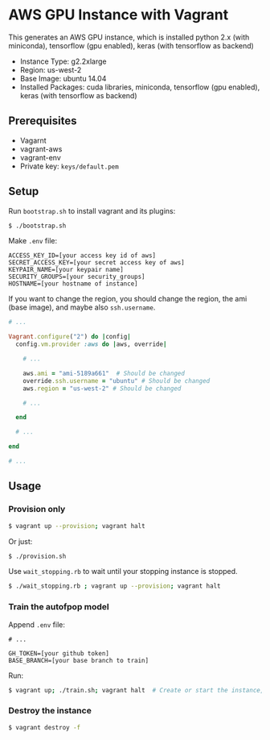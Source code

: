 # AWS GPU Instance with Vagrant

This generates an AWS GPU instance, which is installed python 2.x (with miniconda), tensorflow (gpu enabled), keras (with tensorflow as backend)

* Instance Type: g2.2xlarge
* Region: us-west-2
* Base Image: ubuntu 14.04
* Installed Packages: cuda libraries, miniconda, tensorflow (gpu enabled), keras (with tensorflow as backend)

## Prerequisites

* Vagarnt
* vagrant-aws
* vagrant-env
* Private key: `keys/default.pem`

## Setup

Run `bootstrap.sh` to install vagrant and its plugins:

```sh
$ ./bootstrap.sh
```

Make `.env` file:

```
ACCESS_KEY_ID=[your access key id of aws]
SECRET_ACCESS_KEY=[your secret access key of aws]
KEYPAIR_NAME=[your keypair name]
SECURITY_GROUPS=[your security_groups]
HOSTNAME=[your hostname of instance]
```

If you want to change the region, you should change the region, the ami (base image), and maybe also `ssh.username`.

```ruby
# ...

Vagrant.configure("2") do |config|
  config.vm.provider :aws do |aws, override|

    # ...

    aws.ami = "ami-5189a661"  # Should be changed
    override.ssh.username = "ubuntu" # Should be changed
    aws.region = "us-west-2" # Should be changed

    # ...

  end

  # ...

end

# ...
```

## Usage

### Provision only

```sh
$ vagrant up --provision; vagrant halt
```

Or just:

```sh
$ ./provision.sh
```

Use `wait_stopping.rb` to wait until your stopping instance is stopped.

```sh
$ ./wait_stopping.rb ; vagrant up --provision; vagrant halt
```

### Train the autofpop model

Append `.env` file:

```
# ...

GH_TOKEN=[your github token]
BASE_BRANCH=[your base branch to train]
```

Run:

```sh
$ vagrant up; ./train.sh; vagrant halt  # Create or start the instance, train the model and push it, and shutdown the instance
```

### Destroy the instance

```sh
$ vagrant destroy -f
```
